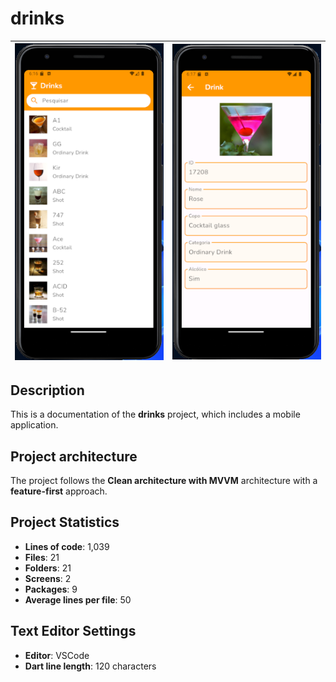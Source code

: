 # drinks

| ![Home Screen](https://raw.githubusercontent.com/gheysiell/images/main/drinks_screen.png) | ![Details Screen](https://raw.githubusercontent.com/gheysiell/images/main/drinks_details_screen.png) |
|:---:|:---:|

## Description

This is a documentation of the **drinks** project, which includes a mobile application.

## Project architecture

The project follows the **Clean architecture with MVVM** architecture with a **feature-first** approach.

## Project Statistics

- **Lines of code**: 1,039
- **Files**: 21
- **Folders**: 21
- **Screens**: 2
- **Packages**: 9
- **Average lines per file**: 50

## Text Editor Settings

- **Editor**: VSCode
- **Dart line length**: 120 characters

